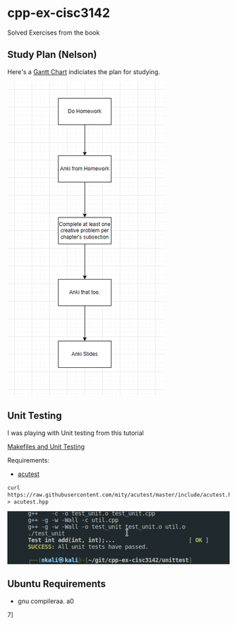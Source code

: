 # cpp-ex-cisc3142
Solved Exercises from the book

## Study Plan (Nelson)

Here's a [Gantt Chart](https://app.diagrams.net/#G1FtsFi1zWgK0b5wG2Z7V8TEbjJ7Rzvfsj) indiciates the plan for studying.

![](./img/2022-10-24-01-15-58.png)


## Unit Testing

I was playing with Unit testing from this tutorial

[Makefiles and Unit Testing](https://youtu.be/H6x53F5Do24)

Requirements:
- [acutest](https://github.com/mity/acutest/blob/master/include/acutest.h)

```
curl https://raw.githubusercontent.com/mity/acutest/master/include/acutest.h > acutest.hpp
```


![](./img/2022-10-16-19-46-33.png)

## Ubuntu Requirements

- gnu compileraa.
a0

7\]
